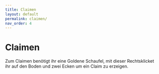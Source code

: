 ```yaml
---
title: Claimen
layout: default
permalink: claimen/
nav_order: 4
---
```


# Claimen

Zum Claimen benötigt ihr eine Goldene Schaufel, mit dieser Rechtsklicket ihr auf den Boden und zwei Ecken um ein Claim zu erzeigen.

